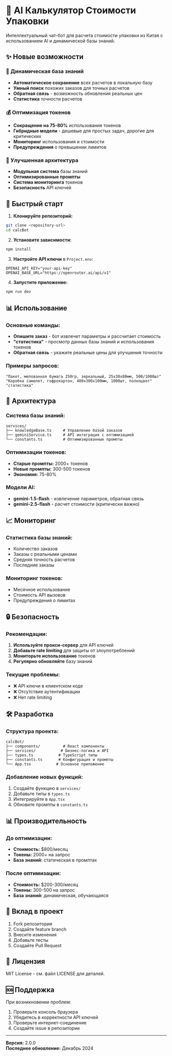 # 🎯 AI Калькулятор Стоимости Упаковки

Интеллектуальный чат-бот для расчета стоимости упаковки из Китая с использованием AI и динамической базы знаний.

## ✨ Новые возможности

### 🧠 Динамическая база знаний
- **Автоматическое сохранение** всех расчетов в локальную базу
- **Умный поиск** похожих заказов для точных расчетов
- **Обратная связь** - возможность обновления реальных цен
- **Статистика** точности расчетов

### 💰 Оптимизация токенов
- **Сокращение на 75-80%** использования токенов
- **Гибридные модели** - дешевые для простых задач, дорогие для критических
- **Мониторинг** использования и стоимости
- **Предупреждения** о превышении лимитов

### 🔧 Улучшенная архитектура
- **Модульная система** базы знаний
- **Оптимизированные промпты**
- **Система мониторинга** токенов
- **Безопасность** API ключей

## 🚀 Быстрый старт

1. **Клонируйте репозиторий:**
```bash
git clone <repository-url>
cd calcBot
```

2. **Установите зависимости:**
```bash
npm install
```

3. **Настройте API ключи** в `Project.env`:
```env
OPENAI_API_KEY="your-api-key"
OPENAI_BASE_URL="https://openrouter.ai/api/v1"
```

4. **Запустите приложение:**
```bash
npm run dev
```

## 📊 Использование

### Основные команды:
- **Опишите заказ** - бот извлечет параметры и рассчитает стоимость
- **"статистика"** - просмотр данных базы знаний и использования токенов
- **Обратная связь** - укажите реальные цены для улучшения точности

### Примеры запросов:
```
"Пакет, мелованная бумага 250гр, зеркальный, 25х30х80мм, 500/1000шт"
"Коробка самолет, гофрокартон, 400х300х100мм, 1000шт, полноцвет"
"статистика"
```

## 🔧 Архитектура

### Система базы знаний:
```
services/
├── knowledgeBase.ts     # Управление базой заказов
├── geminiService.ts     # API интеграция с оптимизацией
└── constants.ts         # Оптимизированные промпты
```

### Оптимизации токенов:
- **Старые промпты:** 2000+ токенов
- **Новые промпты:** 300-500 токенов
- **Экономия:** 75-80%

### Модели AI:
- **gemini-1.5-flash** - извлечение параметров, обратная связь
- **gemini-2.5-flash** - расчет стоимости (критически важно)

## 📈 Мониторинг

### Статистика базы знаний:
- Количество заказов
- Заказы с реальными ценами
- Средняя точность расчетов
- Последние заказы

### Мониторинг токенов:
- Месячное использование
- Стоимость API вызовов
- Предупреждения о лимитах

## 🔒 Безопасность

### Рекомендации:
1. **Используйте прокси-сервер** для API ключей
2. **Добавьте rate limiting** для защиты от злоупотреблений
3. **Мониторьте использование** токенов
4. **Регулярно обновляйте** базу знаний

### Текущие проблемы:
- ❌ API ключи в клиентском коде
- ❌ Отсутствие аутентификации
- ❌ Нет rate limiting

## 🛠️ Разработка

### Структура проекта:
```
calcBot/
├── components/          # React компоненты
├── services/           # Бизнес-логика и API
├── types.ts           # TypeScript типы
├── constants.ts       # Конфигурация и промпты
└── App.tsx           # Основное приложение
```

### Добавление новых функций:
1. Создайте функцию в `services/`
2. Добавьте типы в `types.ts`
3. Интегрируйте в `App.tsx`
4. Обновите промпты в `constants.ts`

## 📊 Производительность

### До оптимизации:
- **Стоимость:** $800/месяц
- **Токены:** 2000+ на запрос
- **База знаний:** статическая в промптах

### После оптимизации:
- **Стоимость:** $200-300/месяц
- **Токены:** 300-500 на запрос
- **База знаний:** динамическая, обучающаяся

## 🤝 Вклад в проект

1. Fork репозитория
2. Создайте feature branch
3. Внесите изменения
4. Добавьте тесты
5. Создайте Pull Request

## 📄 Лицензия

MIT License - см. файл LICENSE для деталей.

## 🆘 Поддержка

При возникновении проблем:
1. Проверьте консоль браузера
2. Убедитесь в корректности API ключей
3. Проверьте интернет-соединение
4. Создайте issue в репозитории

---

**Версия:** 2.0.0  
**Последнее обновление:** Декабрь 2024

